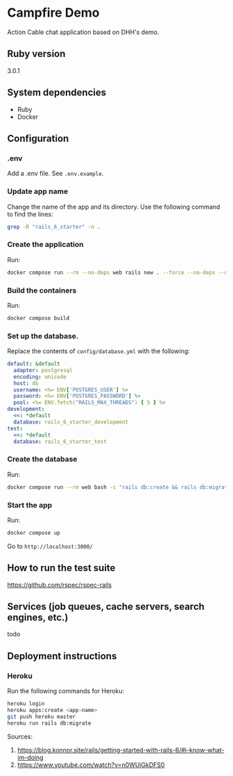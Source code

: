 # Campfire Demo

Action Cable chat application based on DHH's demo.

## Ruby version
3.0.1

## System dependencies
* Ruby
* Docker

## Configuration

### .env
Add a .env file. See `.env.example`.

### Update app name
Change the name of the app and its directory. Use the following command to find the lines:
```sh
grep -R "rails_6_starter" -n .
```

### Create the application
Run:
```sh
docker compose run --rm --no-deps web rails new . --force --no-deps --database=postgresql
```

### Build the containers
Run:
```sh
docker compose build
```

### Set up the database.
Replace the contents of `config/database.yml` with the following:
```yml
default: &default
  adapter: postgresql
  encoding: unicode
  host: db
  username: <%= ENV['POSTGRES_USER'] %>
  password: <%= ENV['POSTGRES_PASSWORD'] %>
  pool: <%= ENV.fetch("RAILS_MAX_THREADS") { 5 } %>
development:
  <<: *default
  database: rails_6_starter_development
test:
  <<: *default
  database: rails_6_starter_test
```

### Create the database
Run:
```sh
docker compose run --rm web bash -c "rails db:create && rails db:migrate"
```

### Start the app
Run:
```sh
docker compose up
```

Go to `http://localhost:3000/`

## How to run the test suite
https://github.com/rspec/rspec-rails

## Services (job queues, cache servers, search engines, etc.)
todo

## Deployment instructions

### Heroku

Run the following commands for Heroku:
```sh
heroku login
heroku apps:create <app-name>
git push heroku master
heroku run rails db:migrate
```

Sources:
1. https://blog.konnor.site/rails/getting-started-with-rails-6/#i-know-what-im-doing
2. https://www.youtube.com/watch?v=n0WUjGkDFS0
